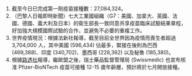1. 截至今日已完成第一劑疫苗接種數：27,084,324。
1. （巴黎人日報即時新聞）七大工業國組織（G7：美國、加拿大、英國、法國、德國、義大利及日本）的衛生部長一致同意共享疫苗臨床試驗結果章程，好加強大規模國際試驗的合作，並避免不必要的重複工作。
1. 世界疫情現況：根據法新社報導，截至目前全世界因為疫情而喪生者超過 3,704,000 人，其中美國 (596,434) 佔最多，緊接在後則為巴西 (469,388)、印度 (340,702)、墨西哥 (228,362) 以及秘魯 (185,380)。
1. 根據[路透社](https://reut.rs/3w5mhQE)報導，繼歐盟之後，瑞士藥品監督管理局 (Swissmedic) 也宣布核准 Pfizer-BioNTech 疫苗可接種 12-15 歲年齡層，預計將於七月開放接種。
